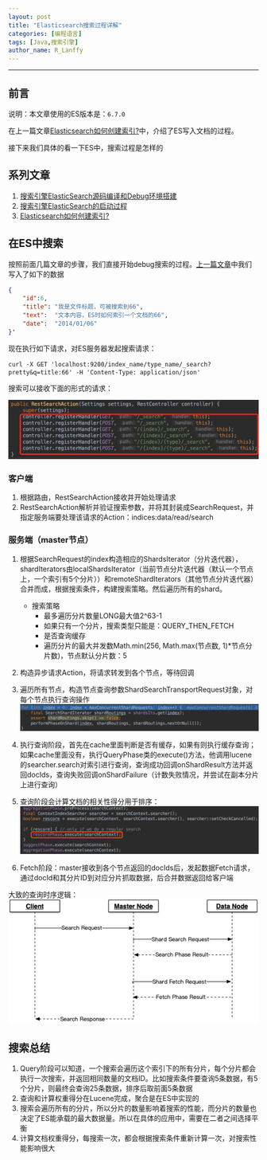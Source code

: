 ```yaml
---
layout: post
title: "Elasticsearch搜索过程详解"
categories: [编程语言]
tags: [Java,搜索引擎]
author_name: R_Lanffy
---
```

---

## 前言

说明：本文章使用的ES版本是：``6.7.0``

在上一篇文章[Elasticsearch如何创建索引?](https://lanffy.github.io/2019/04/16/How-Elasticsearch-Create-Index)中，介绍了ES写入文档的过程。

接下来我们具体的看一下ES中，搜索过程是怎样的

## 系列文章

1. [搜索引擎ElasticSearch源码编译和Debug环境搭建](https://lanffy.github.io/2019/04/08/Elasticsearch-Compile-Source-And-Debug)
2. [搜索引擎ElasticSearch的启动过程](https://lanffy.github.io/2019/04/09/ElasticSearch-Start-Up-Process)
3. [Elasticsearch如何创建索引?](https://lanffy.github.io/2019/04/16/How-Elasticsearch-Create-Index)

## 在ES中搜索

按照前面几篇文章的步骤，我们直接开始debug搜索的过程。[上一篇文章](https://lanffy.github.io/2019/04/16/How-Elasticsearch-Create-Index)中我们写入了如下的数据

```json
{
    "id":6,
    "title": "我是文件标题，可被搜索到66",
    "text":  "文本内容，ES时如何索引一个文档的66",
    "date":  "2014/01/06"
}'
```

现在执行如下请求，对ES服务器发起搜索请求：

```
curl -X GET 'localhost:9200/index_name/type_name/_search?pretty&q=title:66' -H 'Content-Type: application/json'
```

搜索可以接收下面的形式的请求：

![](/images/posts/2019/15566054814970.jpg)

### 客户端

1. 根据路由，RestSearchAction接收并开始处理请求
2. RestSearchAction解析并验证搜索参数，并将其封装成SearchRequest，并指定服务端要处理该请求的Action：indices:data/read/search

### 服务端（master节点）

1. 根据SearchRequest的index构造相应的ShardsIterator（分片迭代器），shardIterators由localShardsIterator（当前节点分片迭代器（默认一个节点上，一个索引有5个分片））和remoteShardIterators（其他节点分片迭代器）合并而成，根据搜索条件，构建搜索策略。然后遍历所有的shard。
    * 搜索策略
        * 最多遍历分片数量LONG最大值2^63-1
        * 如果只有一个分片，搜索类型只能是：QUERY_THEN_FETCH
        * 是否查询缓存
        * 遍历分片的最大并发数Math.min(256, Math.max(节点数, 1)*节点分片数)，节点默认分片数：5
2. 构造异步请求Action，将请求转发到各个节点，等待回调
3. 遍历所有节点，构造节点查询参数ShardSearchTransportRequest对象，对每个节点执行查询操作![-w684](/images/posts/2019/15567816100659.jpg)
4. 执行查询阶段，首先在cache里面判断是否有缓存，如果有则执行缓存查询；如果cache里面没有，执行QueryPhase类的execute()方法，他调用lucene的searcher.search对索引进行查询，查询成功回调onShardResult方法并返回docIds，查询失败回调onShardFailure（计数失败情况，并尝试在副本分片上进行查询）
5. 查询阶段会计算文档的相关性得分用于排序：![-w682](/images/posts/2019/15571297505800.jpg)

6. Fetch阶段：master接收到各个节点返回的docIds后，发起数据Fetch请求，通过docId和其分片ID到对应分片抓取数据，后合并数据返回给客户端


大致的查询时序逻辑：
![](/images/posts/2019/15567852337165.jpg)

## 搜索总结

1. Query阶段可以知道，一个搜索会遍历这个索引下的所有分片，每个分片都会执行一次搜索，并返回相同数量的文档ID。比如搜索条件要查询5条数据，有5个分片，则最终会查询25条数据，排序后取前面5条数据
2. 查询和计算权重得分在Lucene完成，聚合是在ES中实现的
3. 搜索会遍历所有的分片，所以分片的数量影响着搜索的性能，而分片的数量也决定了ES能承载的最大数据量。所以在具体的应用中，需要在二者之间选择平衡
4. 计算文档权重得分，每搜索一次，都会根据搜索条件重新计算一次，对搜索性能影响很大


